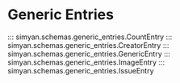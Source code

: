 # Generic Entries

::: simyan.schemas.generic_entries.CountEntry
::: simyan.schemas.generic_entries.CreatorEntry
::: simyan.schemas.generic_entries.GenericEntry
::: simyan.schemas.generic_entries.ImageEntry
::: simyan.schemas.generic_entries.IssueEntry
